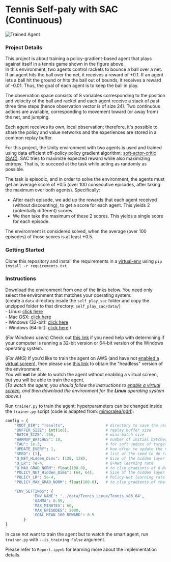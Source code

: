 [//]: # (Image References)
[image1]: https://user-images.githubusercontent.com/10624937/42135623-e770e354-7d12-11e8-998d-29fc74429ca2.gif "Trained Agent"

# Tennis Self-paly with SAC (Continuous)

![Trained Agent][image1]

### Project Details
This project is about training a policy-gradient-based agent that plays against itself in a tennis game shown in the figure above. \
In this environment, two agents control rackets to bounce a ball over a net. If an agent hits the ball over the net, it receives a reward of +0.1. 
If an agent lets a ball hit the ground or hits the ball out of bounds, it receives a reward of -0.01. Thus, the goal of each agent is to keep the ball in play.

The observation space consists of 8 variables corresponding to the position and velocity of the ball and racket 
and each agent receive a stack of past three time steps (hence observation vector is of size 24). Two continuous actions are available, corresponding to movement toward (or away from) the net, and jumping.

Each agent receives its own, local observation; therefore, it's possible to share the policy and value networks and the experiences are stored in a common replay buffer. 


For this project, the Unity environment with two agents is used and trained using data efficient off-policy policy gradient algorithm; [soft-actor-critic (SAC)](https://arxiv.org/abs/1801.01290). 
SAC tries to maximize expected reward while also maximizing entropy. That is, to succeed at the task while acting as randomly as possible.

The task is episodic, and in order to solve the environment, the agents must get an average score of +0.5 (over 100 consecutive episodes, after taking the maximum over both agents). Specifically:

* After each episode, we add up the rewards that each agent received (without discounting), to get a score for each agent. This yields 2 (potentially different) scores. 
* We then take the maximum of these 2 scores.
This yields a single score for each episode.

The environment is considered solved, when the average (over 100 episodes) of those scores is at least +0.5.
### Getting Started

Clone this repository and install the requirements in a [virtual-env](https://docs.python.org/3/tutorial/venv.html#creating-virtual-environments) using `pip install -r requirements.txt`

### Instructions
Download the environment from one of the links below.  You need only select the environment that matches your operating system:\
(create a `data` directory inside the `self_play_sac` folder and copy the unzipped folder to that directory: `self_play_sac/data/`)\
    - Linux: [click here](https://s3-us-west-1.amazonaws.com/udacity-drlnd/P3/Tennis/Tennis_Linux.zip) \
    - Mac OSX: [click here](https://s3-us-west-1.amazonaws.com/udacity-drlnd/P3/Tennis/Tennis.app.zip) \
    - Windows (32-bit): [click here](https://s3-us-west-1.amazonaws.com/udacity-drlnd/P3/Tennis/Tennis_Windows_x86.zip) \
    - Windows (64-bit): [click here](https://s3-us-west-1.amazonaws.com/udacity-drlnd/P3/Tennis/Tennis_Windows_x86_64.zip) \
    
(_For Windows users_) Check out [this link](https://support.microsoft.com/en-us/help/827218/how-to-determine-whether-a-computer-is-running-a-32-bit-version-or-64) if you need help with determining if your computer is running a 32-bit version or 64-bit version of the Windows operating system.

(_For AWS_) If you'd like to train the agent on AWS (and have not [enabled a virtual screen](https://github.com/Unity-Technologies/ml-agents/blob/master/docs/Training-on-Amazon-Web-Service.md)), 
then please use [this link](https://s3-us-west-1.amazonaws.com/udacity-drlnd/P3/Tennis/Tennis_Linux_NoVis.zip) to obtain the "headless" version of the environment.  
You will **not** be able to watch the agent without enabling a virtual screen, but you will be able to train the agent.  \
(_To watch the agent, you should follow the instructions to [enable a virtual screen](https://github.com/Unity-Technologies/ml-agents/blob/master/docs/Training-on-Amazon-Web-Service.md), and then download the environment for the **Linux** operating system above._)

Run `trainer.py` to train the agent; hyperparameters can be changed inside the `trainer.py` script (code is adapted from: [mimoralea/gdrl](https://github.com/mimoralea/gdrl)):
```Python
config = {
    "ROOT_DIR": "results",                  # directory to save the results
    "BUFFER_SIZE": int(1e6),                # replay buffer size
    "BATCH_SIZE": 256,                      # mini-batch size
    "WARMUP_BATCHES": 10,                   # number of initial batches to fill the buffer with
    "TAU": 1e-3,                            # for soft update of target parameters
    "UPDATE_EVERY": 1,                      # how often to update the network
    "SEED": [1],                            # list of the seed to do randomize each training
    "Q_NET_Hidden_Dims": (128, 128),        # Size of the hidden layer in Q-Net
    "Q_LR": 7e-4,                           # Q-Net learning rate
    "Q_MAX_GRAD_NORM": float(100.0),        # to clip gradients of Q-Net
    "POLICY_NET_Hidden_Dims": (64, 64),     # Size of the hidden layer in Policy-Net
    "POLICY_LR": 5e-4,                      # Policy-Net learning rate
    "POLICY_MAX_GRAD_NORM": float(100.0),   # to clip gradients of the Policy-Net

    "ENV_SETTINGS": {
            'ENV_NAME': '../data/Tennis_Linux/Tennis.x86_64',
            'GAMMA': 0.99,
            'MAX_MINUTES': 60,
            'MAX_EPISODES': 2000,
            'GOAL_MEAN_100_REWARD': 0.5
        }
}
```
In case not want to train the agent but to watch the smart agent, run `trainer.py` with `--is_training False` argument.

Please refer to `Report.ipynb` for learning more about the implementation details.